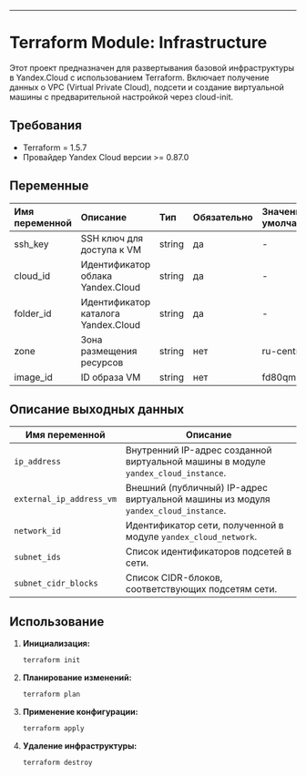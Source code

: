 ---

# Terraform Module: Infrastructure

Этот проект предназначен для развертывания базовой инфраструктуры в Yandex.Cloud с использованием Terraform. Включает получение данных о VPC (Virtual Private Cloud), подсети и создание виртуальной машины с предварительной настройкой через cloud-init.

## Требования

- Terraform = 1.5.7
- Провайдер Yandex Cloud версии >= 0.87.0

## Переменные

| Имя переменной | Описание                          | Тип    | Обязательно | Значение по умолчанию         |
|:--------------|:-----------------------------------|:-------|:------------|:------------------------------|
| ssh_key       | SSH ключ для доступа к VM          | string | да         | -                            |
| cloud_id      | Идентификатор облака Yandex.Cloud  | string | да         | -                            |
| folder_id     | Идентификатор каталога Yandex.Cloud| string | да         | -                            |
| zone          | Зона размещения ресурсов           | string | нет        | ru-central1-a                |
| image_id      | ID образа VM                       | string | нет        | fd80qm01ah03dkqb14lc         |


## Описание выходных данных

| Имя переменной              | Описание                                                                           |
|----------------------------|-------------------------------------------------------------------------------------|
| `ip_address`                | Внутренний IP-адрес созданной виртуальной машины в модуле `yandex_cloud_instance`. |
| `external_ip_address_vm`    | Внешний (публичный) IP-адрес виртуальной машины из модуля `yandex_cloud_instance`. |
| `network_id`                | Идентификатор сети, полученной в модуле `yandex_cloud_network`.                    |
| `subnet_ids`                | Список идентификаторов подсетей в сети.                                            |
| `subnet_cidr_blocks`        | Список CIDR-блоков, соответствующих подсетям сети.                                 |

## Использование

1. **Инициализация:**
    ```sh
    terraform init
    ```

2. **Планирование изменений:**
    ```sh
    terraform plan
    ```

3. **Применение конфигурации:**
    ```sh
    terraform apply
    ```

4. **Удаление инфраструктуры:**
    ```sh
    terraform destroy
    ```
